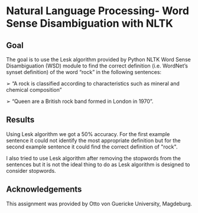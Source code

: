 # Natural Language Processing- Word Sense Disambiguation with NLTK
## Goal
The goal is to use the Lesk algorithm provided by Python NLTK Word Sense Disambiguation (WSD)
module to find the correct definition (i.e. WordNet’s synset definition) of the word
“rock” in the following sentences:

➢ “A rock is classified according to characteristics such as mineral and chemical composition”

➢ “Queen are a British rock band formed in London in 1970”.
## Results

Using Lesk algorithm we got a 50% accuracy. For the first example sentence it could not identify the most appropriate definition but for the second example sentence it could find the correct definition of "rock".

I also tried to use Lesk algorithm after removing the stopwords from the sentences but it is not the ideal thing to do as Lesk algorithm is designed to consider stopwords.

## Acknowledgements
This assignment was provided by Otto von Guericke University, Magdeburg.
